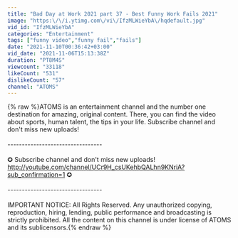 ```yaml
---
title: "Bad Day at Work 2021 part 37 - Best Funny Work Fails 2021"
image: "https:\/\/i.ytimg.com\/vi\/IfzMLWieYbA\/hqdefault.jpg"
vid_id: "IfzMLWieYbA"
categories: "Entertainment"
tags: ["funny video","funny fail","fails"]
date: "2021-11-10T00:36:42+03:00"
vid_date: "2021-11-06T15:13:38Z"
duration: "PT8M4S"
viewcount: "33118"
likeCount: "531"
dislikeCount: "57"
channel: "ATOMS"
---
```

{% raw %}ATOMS is an entertainment channel and the number one destination for amazing, original content. There, you can find the video about sports, human talent, the tips in your life. Subscribe channel and don't miss new uploads!<br /><br />--------------------------------- <br /><br />✪ Subscribe channel and don't miss new uploads!  <a rel="nofollow" target="blank" href="http://youtube.com/channel/UCr9H_csUKehbQALhn9KNriA?sub_confirmation=1">http://youtube.com/channel/UCr9H_csUKehbQALhn9KNriA?sub_confirmation=1</a> ✪<br /><br />--------------------------------- <br /><br />IMPORTANT NOTICE: All Rights Reserved. Any unauthorized copying, reproduction, hiring, lending, public performance and broadcasting is strictly prohibited. All the content on this channel is under license of ATOMS and its sublicensors.{% endraw %}
